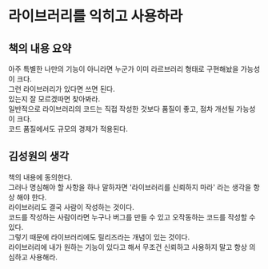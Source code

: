 # 라이브러리를 익히고 사용하라
## 책의 내용 요약
아주 특별한 나만의 기능이 아니라면 누군가 이미 라르브러리 형태로 구현해놨을 가능성이 크다. <br>
그런 라이브러리가 있다면 쓰면 된다. <br>
있는지 잘 모르겠따면 찾아봐라. <br>
일반적으로 라이브러리의 코드는 직접 작성한 것보다 품질이 좋고, 점차 개선될 가능성이 크다.<br>
코드 품질에서도 규모의 경제가 적용된다.<br>

## 김성원의 생각
책의 내용에 동의한다.<br>
그러나 명심해야 할 사항을 하나 말하자면 '라이브러리를 신뢰하지 마라' 라는 생각을 항상 해야 한다. <br>
라이브러리도 결국 사람이 작성하는 것이다. <br>
코드를 작성하는 사람이라면 누구나 버그를 만들 수 있고 오작동하는 코드를 작성할 수 있다. <br>
그렇기 때문에 라이브러리에도 릴리즈라는 개념이 있는 것이다. <br>
라이브러리에 내가 원하는 기능이 있다고 해서 무조건 신뢰하고 사용하지 말고 항상 의심하고 사용해라. <br>